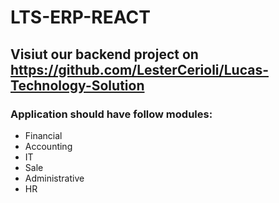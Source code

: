 # LTS-ERP-REACT

## Visiut our backend project on https://github.com/LesterCerioli/Lucas-Technology-Solution 

### Application should have follow modules:

* Financial
*  Accounting
*  IT
*  Sale
*  Administrative
*  HR

